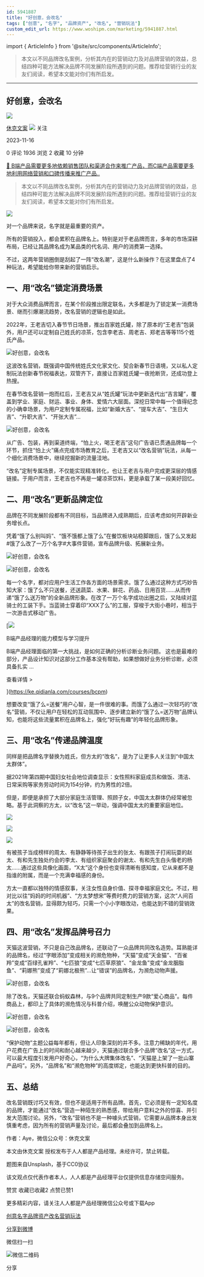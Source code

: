 ```yaml
---
id: 5941887
title: "好创意，会改名"
tags: ["创意", "名字", "品牌资产", "改名", "营销玩法"]
custom_edit_url: https://www.woshipm.com/marketing/5941887.html
---
```

import { ArticleInfo } from '@site/src/components/ArticleInfo';

<ArticleInfo
    author="休克文案"
    authorLink="https://www.woshipm.com/u/214328"
    published="2023-11-16"
    views={1936}
    comments={0}
    collects={2}
/>

> 本文以不同品牌改名案例，分析其内在的营销动力及对品牌营销的效益，总结四种可能方法解决品牌不同发展阶段所遇到的问题。推荐给营销行业的友友们阅读，希望本文能对你们有所启发。

---

## 好创意，会改名

[![](https://static.woshipm.com/pmadmin_avatar_20230907114450_1915.jpg?imageView2/1/w/72/h/72/q/100)](https://www.woshipm.com/u/214328)

[休克文案](https://www.woshipm.com/u/214328) ![](https://static.woshipm.com/tag/1121_1@2x.png) 关注

2023-11-16

0 评论 1936 浏览 2 收藏 10 分钟

[🔗 B端产品需要更多地依赖销售团队和渠道合作来推广产品，而C端产品需要更多地利用网络营销和口碑传播来推广产品..](https://ke.qidianla.com/courses/bcpm)

> 本文以不同品牌改名案例，分析其内在的营销动力及对品牌营销的效益，总结四种可能方法解决品牌不同发展阶段所遇到的问题。推荐给营销行业的友友们阅读，希望本文能对你们有所启发。

![](https://image.woshipm.com/2023/04/14/89a8fe98-da9e-11ed-af94-00163e0b5ff3.png)

对一个品牌来说，名字就是最重要的资产。

所有的营销投入，都会累积在品牌名上。特别是对于老品牌而言，多年的市场深耕布局，已经让其品牌名成为某品类的代名词、用户的消费第一选择。

不过，这两年营销圈倒是刮起了一阵“改名潮”，这是什么新操作？在这里盘点了4种玩法，希望能给你带来新的营销启示。

## 一、用“改名”锁定消费场景

对于大众消费品牌而言，在某个阶段推出限定联名，大多都是为了锁定某一消费场景、继而引爆潮流趋势，改名营销的逻辑也是如此。

2022年，王老吉切入春节节日场景，推出百家姓氏罐，除了原本的“王老吉”包装外，用户还可以定制自己姓氏的凉茶，包含李老吉、周老吉、郑老吉等等115个姓氏产品。

![好创意，会改名](https://image.yunyingpai.com/wp/2023/11/HYzsp8Uf0XWHSgYGc80a.png)

这波改名营销，既强调中国传统姓氏文化家文化、契合新春节日语境，又以私人定制玩法创新春节祝福表达，双管齐下，直接让百家姓氏罐一夜抢断货，还成功登上热搜。

在春节改名营销一炮而红后，王老吉又从“姓氏罐”玩法中更新迭代出“吉言罐”，覆盖到学业、家庭、财运、事业、身体、爱情六大层面。深挖日常中每一个值得纪念的小确幸场景，为用户定制专属祝福，比如“新婚大吉”、“提车大吉”、“生日大吉”、“升职大吉”、“开张大吉”…

![好创意，会改名](https://image.yunyingpai.com/wp/2023/11/39yKMPajs5qFlbiGXfT6.png)

从广告、包装，再到渠道终端，“怕上火，喝王老吉”这句广告语已贯通品牌每一个环节，抓住“怕上火”痛点完成市场教育之后，王老吉又以“改名营销”玩法，从每一个细化消费场景中，继续挖掘新的流量洼地。

“改名”定制专属场景，不仅能实现精准转化，也让王老吉与用户完成更深层的情感链接。于用户而言，王老吉也不再是一罐凉茶饮料，更是承载了某一段美好回忆。

## 二、用“改名”更新品牌定位

品牌在不同发展阶段都有不同目标，当品牌进入成熟期后，应该考虑如何开辟新业务增长点。

凭着“饿了么别叫妈”、“饿不饿都上饿了么”在餐饮板块站稳脚跟后，饿了么又发起#饿了么改了一万个名字#大事件营销，宣布品牌升级、拓展新业务。

![好创意，会改名](https://image.yunyingpai.com/wp/2023/11/VDOWKKSKCEeO6atRer5c.jpeg)

![好创意，会改名](https://image.yunyingpai.com/wp/2023/11/6txbaeqqki00mVTl9FKE.png)

每一个名字，都对应用户生活工作各方面的场景需求。饿了么通过这种方式巧妙告知大家：饿了么不只送餐，还送蔬菜、⽔果、鲜花、药品、⽇⽤百货……从而传递“饿了么送万物”的全新品牌形象。在改了一万个名字成功出圈之后，又陆续对蓝骑士的工装下手。当蓝骑士穿着印“XXX了么”的工服，穿梭于大街小巷时，相当于一次游击式移动广告。

[![](https://image.woshipm.com/2023/08/02/1554eea8-30e3-11ee-88e7-00163e0b5ff3.png)

B端产品经理的能力模型与学习提升

B端产品经理面临的第一大挑战，是如何正确的分析诊断业务问题。 这也是最难的部分，产品设计知识对这部分工作基本没有帮助，如果想做好业务分析诊断，必须具备扎实 ...

查看详情 >

](https://ke.qidianla.com/courses/bcpm)

想要改变“饿了么=送餐”用户心智，是一件很难的事。而饿了么通过一次轻巧的“改名”营销，不仅让用户在轻松的互动氛围中、逐步建立新的“饿了么=送万物”品牌认知，也能将这些流量累积在品牌名上，强化“好玩有趣”的年轻化品牌形象。

## 三、用“改名”传递品牌温度

同样是把品牌名字替换为姓氏，但方太的“改名”，是为了让更多人关注到“中国太太群体”。

据2021年第四期中国妇女社会地位调查显示：女性照料家庭成员和做饭、清洁、日常采购等家务劳动时间为154分钟，约为男性的2倍。

但是，即便是承担了大部分家庭生活管理、照顾子女，中国太太群体仍经常被忽略。基于此洞察的方太，以“改名”这一举动，强调中国太太的重要家庭地位。

![](https://image.yunyingpai.com/wp/2023/11/mDRjEdpBqEqSpO5b2be0.jpg)

![](https://image.yunyingpai.com/wp/2023/11/7MVlc9YLAgymIE4HtQM6.jpg)

![](https://image.yunyingpai.com/wp/2023/11/eqlWk7YzeFqokTJQyGwY.jpg)

有被孩子当成榜样的周太、有静静等待孩子出生的张太、有跟孩子打闹玩耍的赵太、有和先生独处约会的李太、有组织家庭聚会的谢太、有和先生白头偕老的杨太……通过这些具像化画面，“X太”这个身份也变得清晰有感知度，它从来都不是指谁的附属，而是一个充满幸福感的身份。

方太一直都以独特的情感叙事，关注女性自身价值、探寻幸福家庭文化。不过，相对比以往“妈妈的时间机器”、“方太梦想宋”等费时费力的营销方案，这次“人间百太”的改名营销，显得颇为轻巧，只需一个小小字眼改动，也能达到不错的营销效果。

## 四、用“改名”发挥品牌号召力

天猫这波营销，不只是自己改品牌名，还联动了一众品牌共同改名造势。耳熟能详的品牌名，经过“字眼添加”变成相关的濒危物种，“天猫”变成“天金猫”、“百雀羚”变成“百绿孔雀羚”、“七匹狼”变成“七匹草原狼”、“金龙鱼”变成“金龙胭脂鱼”、“莉娜熊”变成了“莉娜北极熊”…让“错误”的品牌名，为濒危动物声援。

![好创意，会改名](https://image.yunyingpai.com/wp/2023/11/JJmd6dhgZTcVr5N4y9RY.jpeg)

除了改名，天猫还联合蚂蚁森林，与9个品牌共同定制生产9款“爱心商品”。每件商品上，都印上了具体的濒危情况与科普介绍，唤醒公众动物保护意识。

![好创意，会改名](https://image.yunyingpai.com/wp/2023/11/4FbqB0gkLGtqDmHSHyNH.jpeg)

![好创意，会改名](https://image.yunyingpai.com/wp/2023/11/F43lwXQCf85VkFIJ0QF1.jpeg)

“保护动物”主题公益每年都有，但让人印象深刻的并不多。注意力稀缺的年代，用户花费在广告上的时间和耐心越来越少，天猫通过联合多个品牌“改名”这一方式，可以最大程度引发用户好奇心，“为什么大牌集体改名”、“天猫是上架了一批山寨产品吗”。另外，“品牌名”和“濒危物种”的高度绑定，也能达到更快科普的目的。

## 五、总结

改名营销既讨巧又有效，但也不是适用于所有品牌。首先，它必须是有一定知名度的品牌，才能通过“改名”营造一种陌生的熟悉感，带给用户意料之外的惊喜、并引发大范围讨论。另外，“改名”营销也不是一种噱头式营销，它需要从品牌本身出发慎重考虑，因为所有的营销声量及讨论，最后都会叠加到品牌名上。

作者：Aye，微信公众号：休克文案

本文由休克文案 授权发布于人人都是产品经理。未经许可，禁止转载。

题图来自Unsplash，基于CC0协议

该文观点仅代表作者本人，人人都是产品经理平台仅提供信息存储空间服务。

赞赏 收藏已收藏2 点赞已赞1

更多精彩内容，请关注人人都是产品经理微信公众号或下载App

[创意](https://www.woshipm.com/tag/%e5%88%9b%e6%84%8f)[名字](https://www.woshipm.com/tag/%e5%90%8d%e5%ad%97)[品牌资产](https://www.woshipm.com/tag/%e5%93%81%e7%89%8c%e8%b5%84%e4%ba%a7)[改名](https://www.woshipm.com/tag/%e6%94%b9%e5%90%8d)[营销玩法](https://www.woshipm.com/tag/%e8%90%a5%e9%94%80%e7%8e%a9%e6%b3%95)

[分享到微博](https://service.weibo.com/share/share.php?appkey=2775287854&title=好创意，会改名&url=https://www.woshipm.com/marketing/5941887.html&pic=https://image.woshipm.com/2023/04/14/89a8fe98-da9e-11ed-af94-00163e0b5ff3.png)

微信扫一扫

![微信二维码](https://api.pwmqr.com/qrcode/create/?url=https://www.woshipm.com/marketing/5941887.html)

分享